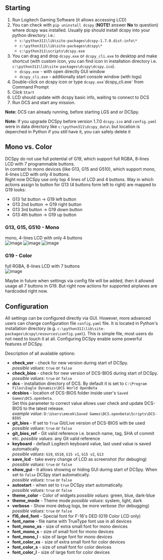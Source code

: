 ## Starting
1. Run Logitech Gaming Software (it allows accessing LCD)
2. You can check with `pip uninstall dcspy` (**NOTE!** answer **No** to question) where dcspy was installed. Usually pip should install dcspy into your python directory: i.e.:
   * `c:\python311\lib\site-packages\dcspy-1.7.0.dist-info\*`
   * `c:\python311\lib\site-packages\dcspy\*`
   * `c:\python311\scripts\dcspy.exe`
3. You can drag and drop `dcspy.exe` or `dcspy_cli.exe` to desktop and make shortcut (with custom icon, you can find icon in installation directory i.e. `c:\python311\lib\site-packages\dcspy\dcspy.ico`).
   * `dcspy.exe` - with open directly GUI window
   * `dcspy_cli.exe` - additionally start console window (with logs)
4. Double-click on dcspy icon or type `dcspy.exe`\`dcspy_cli.exe` from Command Prompt
5. Click `Start`
6. LCD should update with dcspy basic info, waiting to connect to DCS 
7. Run DCS and start any mission.

**Note:** DCS can already running, before starting LGS and or DCSpy.

**Note:** If you upgrade DCSpy before version 1.7.0 `dcspy.ico` and `config.yaml` were in data directory like `c:\python311\dcspy_data\` but location is deperched in Python if you still have it, you can safely delete it

## Mono vs. Color
DCSpy do not use full potential of G19, which support full RGBA, 8-lines LCD with 7 programmable buttons.  
In contrast to mono devices (like G13, G15 and G510), which support mono, 4-lines LCD with only 4 buttons.  
Right now DCSpy use only top 4 lines of LCD and 4 buttons. 
Way in which actions assign to button for G13 (4 buttons form left to right) are mapped to G19 looks:  
* G13 1st button -> G19 left button
* G13 2nd button -> G19 right button
* G13 3rd button -> G19 down button
* G13 4th button -> G19 up button

### G13, G15, G510 - Mono
mono, 4-lines LCD with only 4 buttons  
![image](https://user-images.githubusercontent.com/475312/174407168-7db23a3f-3493-4a35-b898-ebb3a3ff839f.png)
![image](https://user-images.githubusercontent.com/475312/174407442-ed9c7d85-057d-4572-8316-3578721e4dab.png)
![image](https://user-images.githubusercontent.com/475312/174407530-b010691c-0895-4786-ad4e-8f98deeebb02.png)
### G19 - Color
full RGBA, 8-lines LCD with 7 buttons  
![image](https://user-images.githubusercontent.com/475312/174407299-d07e7ba5-d837-4af4-884a-7e20a48d676a.png)

Maybe in future when settings via config file will be added, then it allowed usage all 7 buttons in G19. But right now 
actions for supported airplanes are hardcoded right now.

## Configuration
All settings can be configured directly via GUI. However,  more advanced users can change configuration file `config.yaml` file. It is located in Python's installation directory (e.g. `c:\python311\lib\site-packages\dcspy\resources\config.yaml`). 
This is simple file, most users do not need to touch it at all. Configuring DCSpy enable some powerful features of DCSpy.

Description of all available options:  
* **check_ver** - check for new version during start of DCSpy.  
  *possible values*: `true` or `false`
* **check_bios** - check for new version of DCS-BIOS during start of DCSpy.  
  *possible values*: `true` or `false`
* **dcs** - installation directory of DCS. By default it is set to `C:\Program Files\Eagle Dynamics\DCS World OpenBeta`
* **dcsbios** - location of DCS-BIOS folder inside user's `Saved Games\DCS.openbeta`.  
  Set this parameter to correct value allows user check and update DCS-BIOS to the latest release.  
  *example value*: `D:\Users\emcek\Saved Games\DCS.openbeta\Scripts\DCS-BIOS`
* **git_bios** - If set to `True` Git/Live version of DCS-BIOS with be used  
  *possible values*: `true` or `false`
* **git_bios_ref** - Git valid reference i.e. branch name, tag, SHA of commit etc.
  *possible values*: any Git valid reference
* **keyboard** - default Logitech keyboard value, last used value is saved automatically  
  *possible values*: `G19`, `G510`, `G15 v1`, `G15 v2`, `G13`
* **save_lcd** - take every change of LCD as screenshot (for debuging)  
  *possible values*: `true` or `false`
* **show_gui** - it allows showing or hiding GUI during start of DCSpy. When set to `false` DCSpy start automatically.  
  *possible values*: `true` or `false`
* **autostart** - when set to `true` DCSpy start automatically.  
  *possible values*: `true` or `false`
* **theme_color** - Color of widgets
  *possible values*: green, blue, dark-blue
* **theme_mode** - Theme mode
  *possible values*: system, light, dark
* **verbose** - Show more debug logs, be more verbose (for debugging)
  *possible values*: `true` or `false`
* **f16_ded_font** - Special font for F-16's DED (G19 Color LCD only)
* **font_name** - file name with TrueType font use in all devices
* **font_mono_xs** - size of extra small font for mono devices
* **font_mono_s** - size of small font for mono devices
* **font_mono_l** - size of large font for mono devices
* **font_color_xs** - size of extra small font for color devices
* **font_color_s** - size of small font for color devices
* **font_color_l** - size of large font for color devices
